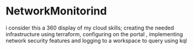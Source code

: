 # NetworkMonitorind
i consider this a 360 display of my cloud skills; creating the needed infrastructure using terraform, configuring on the portal , implementing network security features and logging to a workspace to query using kql
